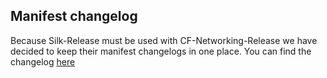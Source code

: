 ## Manifest changelog

Because Silk-Release must be used with CF-Networking-Release we have decided to keep their manifest changelogs in one place.
You can find the changelog [here](github.com/cloudfoundry/cf-networking-release/blob/develop/docs/manifest-changelog.md)
